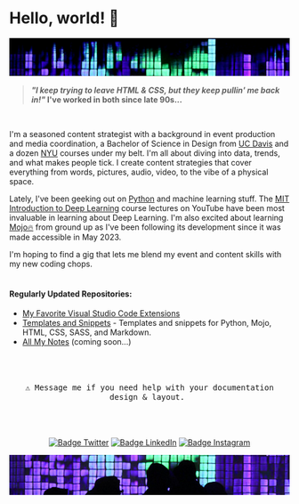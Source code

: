 # Hello, world! 👋


<img src="images/header.jpg" alt="Girl in a jacket">
<br>

> <b><i>"I keep trying to leave HTML & CSS, but they keep pullin' me back in!"</i> I've worked in both since late 90s...</b>

<br>

I'm a seasoned content strategist with a background in event production and media coordination, a Bachelor of Science in Design from [UC Davis](https://www.ucdavis.edu/) and a dozen [NYU](https://www.nyu.edu/) courses under my belt. I'm all about diving into data, trends, and what makes people tick.  I create content strategies that cover everything from words, pictures, audio, video, to the vibe of a physical space.

Lately, I've been geeking out on [Python](https://www.python.org/) and machine learning stuff. The [MIT Introduction to Deep Learning](https://www.youtube.com/playlist?list=PLtBw6njQRU-rwp5__7C0oIVt26ZgjG9NI) course lectures on YouTube have been most invaluable in learning about Deep Learning. I'm also excited about learning [Mojo🔥](https://docs.modular.com/mojo/) from ground up as I've been following its development since it was made accessible in May 2023.

I'm hoping to find a gig that lets me blend my event and content skills with my new coding chops.
<br>
<br>

#### Regularly Updated Repositories:
  - [My Favorite Visual Studio Code Extensions](https://github.com/ilya0x/My-Favorite-Visual-Studio-Code-Extensions)
  - [Templates and Snippets](https://github.com/ilya0x/Templates-and-Snippets) - Templates and snippets for Python, Mojo, HTML, CSS, SASS, and Markdown.
  - [All My Notes]() (coming soon...)
<br>

<div align = center>
<br>
<kbd> <br> ⚠ Message me if you need help with your documentation design & layout. <br> </kbd>
<br>
<br>
<br>

[![Badge Twitter]][Twitter]
[![Badge LinkedIn]][LinkedIn]
[![Badge Instagram]][Instagram]

[Badge Twitter]: https://img.shields.io/badge/Twitter-ilya0x-FFFFFF?color=FFFFFF&logo=X&logoColor=FFFFFF&labelColor=000000
[Twitter]: https://twitter.com/ilya0x
[Badge LinkedIn]: https://img.shields.io/badge/LinkedIn-Ilya_Podobedov-FFFFFF?color=FFFFFF&logo=LinkedIn&logoColor=FFFFFF&labelColor=0077B5
[LinkedIn]: https://www.linkedin.com/in/ilya0x
[Badge Instagram]: https://img.shields.io/badge/Instagram-ilya0x-FFFFFF?color=FFFFFF&logo=Instagram&logoColor=FFFFFF&labelColor=962fbf
[Instagram]: https://www.instagram.com/ilya0x/
<img src="images/footer.jpg" alt="Girl in a jacket">
</div>
